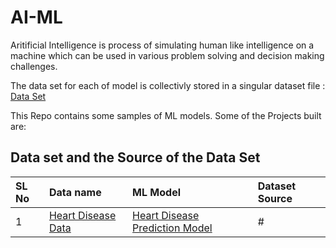 # AI-ML
Aritificial Intelligence is process of simulating human like intelligence on a machine which can be used in various problem solving and decision making challenges. 

The data set for each of model is collectivly stored in a singular dataset file : [Data Set](https://github.com/NeoMorpheus99/AI-ML/tree/main/Data%20Set)

This Repo contains some samples of ML models. Some of the Projects built are:
## Data set and the Source of the Data Set

| SL No | Data name | ML Model | Dataset Source |
| :--- | :--- | :--- | :--- |
| 1 | [Heart Disease Data](https://github.com/NeoMorpheus99/AI-ML/blob/main/Data%20Set/Heart_Disease_DataSet.csv) | [Heart Disease Prediction Model](https://github.com/NeoMorpheus99/AI-ML/blob/main/model/Heart_Disease_Prediction_Model.ipynb) | # | 
